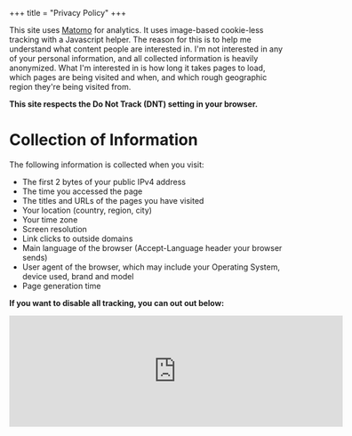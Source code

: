 +++
title = "Privacy Policy"
+++

This site uses [Matomo](https://matomo.org) for analytics.  It uses image-based cookie-less tracking with a Javascript helper.
The reason for this is to help me understand what content people are interested in.  I'm not interested
in any of your personal information, and all collected information is heavily anonymized.
What I'm interested in is how long it takes pages to load, which pages are being visited and when, and which
rough geographic region they're being visited from.

**This site respects the Do Not Track (DNT) setting in your browser.**

# Collection of Information
The following information is collected when you visit:

 * The first 2 bytes of your public IPv4 address
 * The time you accessed the page
 * The titles and URLs of the pages you have visited
 * Your location (country, region, city)
 * Your time zone
 * Screen resolution
 * Link clicks to outside domains
 * Main language of the browser (Accept-Language header your browser sends)
 * User agent of the browser, which may include your Operating System, device used, brand and model
 * Page generation time
 

**If you want to disable all tracking, you can out out below:**

<iframe
        style="border: 0; height: 200px; width: 600px;"
        src="https://matomo.inbetweennames.net/index.php?module=CoreAdminHome&action=optOut&language=en&backgroundColor=&fontColor=&fontSize=&fontFamily="
        ></iframe>